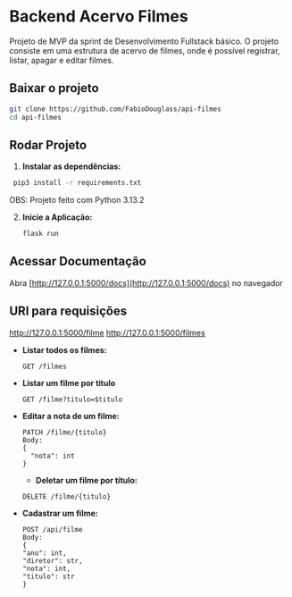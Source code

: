 # Backend Acervo Filmes

Projeto de MVP da sprint de Desenvolvimento Fullstack básico.
O projeto consiste em uma estrutura de acervo de filmes, onde é possível registrar, listar, apagar e editar filmes.

## Baixar o projeto

   ```bash
   git clone https://github.com/FabioDouglass/api-filmes
   cd api-filmes
   ```

## Rodar Projeto

1. **Instalar as dependências:**

  ```bash
   pip3 install -r requirements.txt
  ````

OBS: Projeto feito com Python 3.13.2


2. **Inicie a Aplicação:**

   ```bash
   flask run
   ```

## Acessar Documentação

Abra [http://127.0.0.1:5000/docs](http://127.0.0.1:5000/docs) no navegador

## URl para requisições

http://127.0.0.1:5000/filme
http://127.0.0.1:5000/filmes

- **Listar todos os filmes:**

  ```http
  GET /filmes
  ```

- **Listar um filme por titulo**

  ```http
  GET /filme?titulo=$titulo

  ```

- **Editar a nota de um filme:**

  ```http
  PATCH /filme/{titulo}
  Body:
  {
    "nota": int
  }
  ```

  - **Deletar um filme por título:**

  ```http
  DELETE /filme/{titulo}
  ````

- **Cadastrar um filme:**

  ```http
  POST /api/filme
  Body:
  {
  "ano": int,
  "diretor": str,
  "nota": int,
  "titulo": str
  }
 ```



  

  